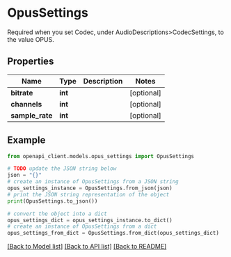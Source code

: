 # OpusSettings

Required when you set Codec, under AudioDescriptions>CodecSettings, to the value OPUS.

## Properties

Name | Type | Description | Notes
------------ | ------------- | ------------- | -------------
**bitrate** | **int** |  | [optional] 
**channels** | **int** |  | [optional] 
**sample_rate** | **int** |  | [optional] 

## Example

```python
from openapi_client.models.opus_settings import OpusSettings

# TODO update the JSON string below
json = "{}"
# create an instance of OpusSettings from a JSON string
opus_settings_instance = OpusSettings.from_json(json)
# print the JSON string representation of the object
print(OpusSettings.to_json())

# convert the object into a dict
opus_settings_dict = opus_settings_instance.to_dict()
# create an instance of OpusSettings from a dict
opus_settings_from_dict = OpusSettings.from_dict(opus_settings_dict)
```
[[Back to Model list]](../README.md#documentation-for-models) [[Back to API list]](../README.md#documentation-for-api-endpoints) [[Back to README]](../README.md)


